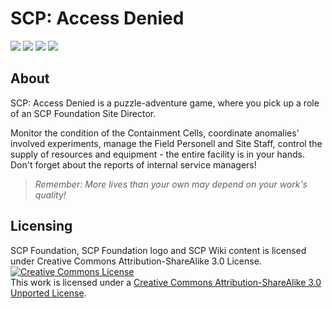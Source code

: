 # SCP: Access Denied
![](https://github.com/Vladg24YT/SCP-Access-Denied/workflows/Ubuntu%20Latest/badge.svg)
![](https://github.com/Vladg24YT/SCP-Access-Denied/workflows/Windows%20Latest%20x86/badge.svg)
![](https://github.com/Vladg24YT/SCP-Access-Denied/workflows/Windows%20Latest%20x64/badge.svg)
![](https://github.com/Vladg24YT/SCP-Access-Denied/workflows/macOS%20Latest/badge.svg)
## About

<p>SCP: Access Denied is a puzzle-adventure game, where you pick up a role of an SCP Foundation Site Director. </p>

<p>Monitor the condition of the Containment Cells, coordinate anomalies' involved experiments, manage the Field Personell and Site Staff, control the supply of resources and equipment - the entire facility is in your hands. Don't forget about the reports of internal service managers!</p>

> *Remember: More lives than your own may depend on your work's quality!*

## Licensing

SCP Foundation, SCP Foundation logo and SCP Wiki content is licensed under Creative Commons Attribution-ShareAlike 3.0 License.
<a rel="license" href="http://creativecommons.org/licenses/by-sa/3.0/"><img alt="Creative Commons License" style="border-width:0" src="https://i.creativecommons.org/l/by-sa/3.0/88x31.png" /></a><br />This work is licensed under a <a rel="license" href="http://creativecommons.org/licenses/by-sa/3.0/">Creative Commons Attribution-ShareAlike 3.0 Unported License</a>.
